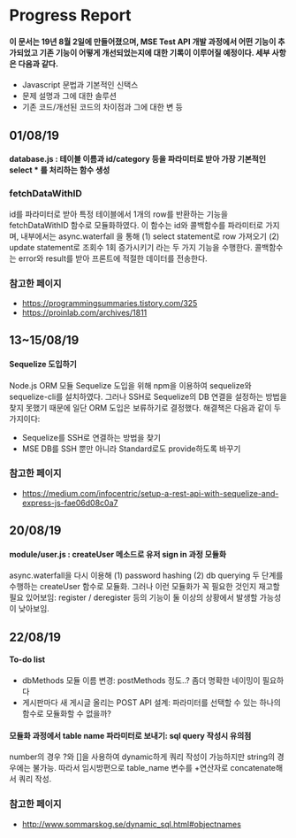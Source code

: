 #  Progress Report

#### 이 문서는 19년 8월 2일에 만들어졌으며, MSE Test API 개발 과정에서 어떤 기능이 추가되었고 기존 기능이 어떻게 개선되었는지에 대한 기록이 이루어질 예정이다. 세부 사항은 다음과 같다.
* Javascript 문법과 기본적인 신택스
* 문제 설명과 그에 대한 솔루션
* 기존 코드/개선된 코드의 차이점과 그에 대한 변 등

## 01/08/19
#### database.js : 테이블 이름과 id/category 등을 파라미터로 받아 가장 기본적인 select * 를 처리하는 함수 생성
### fetchDataWithID
id를 파라미터로 받아 특정 테이블에서 1개의 row를 반환하는 기능을 fetchDataWithID 함수로 모듈화하였다.
이 함수는 id와 콜백함수를 파라미터로 가지며, 내부에서는 async.waterfall 을 통해 (1) select statement로 row 가져오기 (2) update statement로 조회수 1회 증가시키기 라는 두 가지 기능을 수행한다.
콜백함수는 error와 result를 받아 프론트에 적절한 데이터를 전송한다.
### 참고한 페이지
* https://programmingsummaries.tistory.com/325
* https://proinlab.com/archives/1811

## 13~15/08/19
#### Sequelize 도입하기
Node.js ORM 모듈 Sequelize 도입을 위해 npm을 이용하여 sequelize와 sequelize-cli를 설치하였다.
그러나 SSH로 Sequelize의 DB 연결을 설정하는 방법을 찾지 못했기 때문에 일단 ORM 도입은 보류하기로 결정했다.
해결책은 다음과 같이 두 가지이다:
* Sequelize를 SSH로 연결하는 방법을 찾기
* MSE DB를 SSH 뿐만 아니라 Standard로도 provide하도록 바꾸기
### 참고한 페이지
* https://medium.com/infocentric/setup-a-rest-api-with-sequelize-and-express-js-fae06d08c0a7

## 20/08/19
#### module/user.js : createUser 메소드로 유저 sign in 과정 모듈화
async.waterfall을 다시 이용해 (1) password hashing (2) db querying 두 단계를 수행하는 createUser 함수로 모듈화.
그러나 이런 모듈화가 꼭 필요한 것인지 재고할 필요 있어보임: register / deregister 등의 기능이 둘 이상의 상황에서 발생할 가능성이 낮아보임.

## 22/08/19
#### To-do list
* dbMethods 모듈 이름 변경: postMethods 정도..? 좀더 명확한 네이밍이 필요하다
* 게시판마다 새 게시글 올리는 POST API 설계: 파라미터를 선택할 수 있는 하나의 함수로 모듈화할 수 없을까?
#### 모듈화 과정에서 table name 파라미터로 보내기: sql query 작성시 유의점
number의 경우 ?와 []을 사용하여 dynamic하게 쿼리 작성이 가능하지만 string의 경우에는 불가능.
따라서 임시방편으로 table_name 변수를 +연산자로 concatenate해서 쿼리 작성.
### 참고한 페이지
* http://www.sommarskog.se/dynamic_sql.html#objectnames